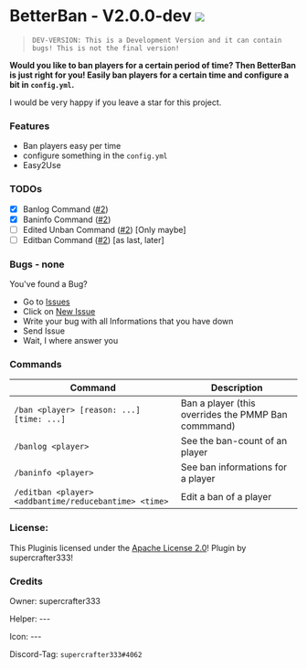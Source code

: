 # BetterBan - V2.0.0-dev   [![](https://poggit.pmmp.io/shield.state/BetterBan)](https://poggit.pmmp.io/p/BetterBan) 
> `DEV-VERSION: This is a Development Version and it can contain bugs! This is not the final version!`

**Would you like to ban players for a certain period of time? Then BetterBan is just right for you! Easily ban players for a certain time and configure a bit in `config.yml`.**

I would be very happy if you leave a star for this project.

### Features
- Ban players easy per time
- configure something in the `config.yml`
- Easy2Use

### TODOs
- [X] Banlog Command ([#2](https://github.com/supercrafter333/BetterBan/issues/2))
- [X] Baninfo Command ([#2](https://github.com/supercrafter333/BetterBan/issues/2))
- [ ] Edited Unban Command ([#2](https://github.com/supercrafter333/BetterBan/issues/2)) [Only maybe]
- [ ] Editban Command ([#2](https://github.com/supercrafter333/BetterBan/issues/2)) [as last, later]

### Bugs - none
You've found a Bug?
- Go to [Issues](https://github.com/supercrafter333/BetterBan/issues)
- Click on [New Issue](https://github.com/supercrafter333/BetterBan/issues/new/choose)
- Write your bug with all Informations that you have down
- Send Issue
- Wait, I where answer you

### Commands
|**Command**|**Description**|
|-----------|---------------|
|`/ban <player> [reason: ...] [time: ...]`|Ban a player (this overrides the PMMP Ban commmand)|
|`/banlog <player>`|See the ban-count of an player|
|`/baninfo <player>`|See ban informations for a player|
|`/editban <player> <addbantime/reducebantime> <time>`|Edit a ban of a player|

### License:
This Pluginis licensed under the [Apache License 2.0](/LICENSE)! Plugin by supercrafter333!

### Credits
Owner: supercrafter333

Helper: ---

Icon: ---

Discord-Tag: `supercrafter333#4062`
